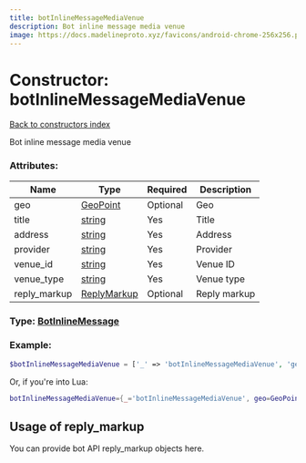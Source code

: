 ```yaml
---
title: botInlineMessageMediaVenue
description: Bot inline message media venue
image: https://docs.madelineproto.xyz/favicons/android-chrome-256x256.png
---
```

# Constructor: botInlineMessageMediaVenue  
[Back to constructors index](index.md)



Bot inline message media venue

### Attributes:

| Name     |    Type       | Required | Description |
|----------|---------------|----------|-------------|
|geo|[GeoPoint](../types/GeoPoint.md) | Optional|Geo|
|title|[string](../types/string.md) | Yes|Title|
|address|[string](../types/string.md) | Yes|Address|
|provider|[string](../types/string.md) | Yes|Provider|
|venue\_id|[string](../types/string.md) | Yes|Venue ID|
|venue\_type|[string](../types/string.md) | Yes|Venue type|
|reply\_markup|[ReplyMarkup](../types/ReplyMarkup.md) | Optional|Reply markup|



### Type: [BotInlineMessage](../types/BotInlineMessage.md)


### Example:

```php
$botInlineMessageMediaVenue = ['_' => 'botInlineMessageMediaVenue', 'geo' => GeoPoint, 'title' => 'string', 'address' => 'string', 'provider' => 'string', 'venue_id' => 'string', 'venue_type' => 'string', 'reply_markup' => ReplyMarkup];
```  


Or, if you're into Lua:

```lua
botInlineMessageMediaVenue={_='botInlineMessageMediaVenue', geo=GeoPoint, title='string', address='string', provider='string', venue_id='string', venue_type='string', reply_markup=ReplyMarkup}

```



## Usage of reply_markup

You can provide bot API reply_markup objects here.  


